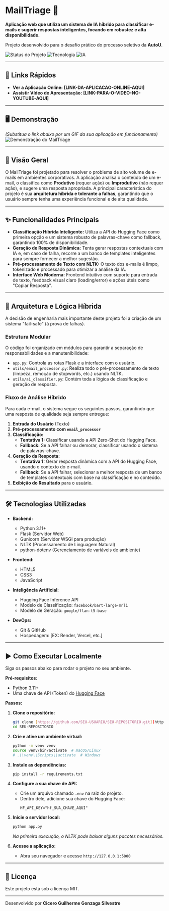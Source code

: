 # MailTriage 🚀

**Aplicação web que utiliza um sistema de IA híbrido para classificar e-mails e sugerir respostas inteligentes, focando em robustez e alta disponibilidade.**

Projeto desenvolvido para o desafio prático do processo seletivo da **AutoU**.

![Status do Projeto](https://img.shields.io/badge/Status-Concluído-brightgreen)
![Tecnologia](https://img.shields.io/badge/Backend-Python%20%7C%20Flask-blue)
![IA](https://img.shields.io/badge/IA-Hugging%20Face%20%7C%20NLTK-orange)

---

## 🔗 Links Rápidos

* **Ver a Aplicação Online:** **[LINK-DA-APLICACAO-ONLINE-AQUI]**
* **Assistir Vídeo de Apresentação:** **[LINK-PARA-O-VIDEO-NO-YOUTUBE-AQUI]**

---

## 🖥️ Demonstração

*(Substitua o link abaixo por um GIF da sua aplicação em funcionamento)*
![Demonstração do MailTriage](https://i.imgur.com/vj5nC14.gif)

---

## 📝 Visão Geral

O MailTriage foi projetado para resolver o problema de alto volume de e-mails em ambientes corporativos. A aplicação analisa o conteúdo de um e-mail, o classifica como **Produtivo** (requer ação) ou **Improdutivo** (não requer ação), e sugere uma resposta apropriada. A principal característica do projeto é sua **arquitetura híbrida e tolerante a falhas**, garantindo que o usuário sempre tenha uma experiência funcional e de alta qualidade.

---

## ✨ Funcionalidades Principais

* **Classificação Híbrida Inteligente:** Utiliza a API do Hugging Face como primeira opção e um sistema robusto de palavras-chave como fallback, garantindo 100% de disponibilidade.
* **Geração de Resposta Dinâmica:** Tenta gerar respostas contextuais com IA e, em caso de falha, recorre a um banco de templates inteligentes para sempre fornecer a melhor sugestão.
* **Pré-processamento de Texto com NLTK:** O texto dos e-mails é limpo, tokenizado e processado para otimizar a análise da IA.
* **Interface Web Moderna:** Frontend intuitivo com suporte para entrada de texto, feedback visual claro (loading/error) e ações úteis como "Copiar Resposta".

---

## 🧠 Arquitetura e Lógica Híbrida

A decisão de engenharia mais importante deste projeto foi a criação de um sistema "fail-safe" (à prova de falhas).

### Estrutura Modular
O código foi organizado em módulos para garantir a separação de responsabilidades e a manutenibilidade:
* `app.py`: Controla as rotas Flask e a interface com o usuário.
* `utils/email_processor.py`: Realiza todo o pré-processamento de texto (limpeza, remoção de stopwords, etc.) usando NLTK.
* `utils/ai_classifier.py`: Contém toda a lógica de classificação e geração de resposta.

### Fluxo de Análise Híbrido
Para cada e-mail, o sistema segue os seguintes passos, garantindo que uma resposta de qualidade seja sempre entregue:

1.  **Entrada do Usuário** (Texto)
2.  **Pré-processamento com `email_processor`**
3.  **Classificação:**
    * **Tentativa 1:** Classificar usando a API Zero-Shot do Hugging Face.
    * **Fallback:** Se a API falhar ou demorar, classificar usando o sistema de palavras-chave.
4.  **Geração da Resposta:**
    * **Tentativa 1:** Gerar resposta dinâmica com a API do Hugging Face, usando o contexto do e-mail.
    * **Fallback:** Se a API falhar, selecionar a melhor resposta de um banco de templates contextuais com base na classificação e no conteúdo.
5.  **Exibição do Resultado** para o usuário.

---

## 🛠️ Tecnologias Utilizadas

* **Backend:**
    * Python 3.11+
    * Flask (Servidor Web)
    * Gunicorn (Servidor WSGI para produção)
    * NLTK (Processamento de Linguagem Natural)
    * python-dotenv (Gerenciamento de variáveis de ambiente)

* **Frontend:**
    * HTML5
    * CSS3
    * JavaScript

* **Inteligência Artificial:**
    * Hugging Face Inference API
    * Modelo de Classificação: `facebook/bart-large-mnli`
    * Modelo de Geração: `google/flan-t5-base`

* **DevOps:**
    * Git & GitHub
    * Hospedagem: [EX: Render, Vercel, etc.]

---

## ▶️ Como Executar Localmente

Siga os passos abaixo para rodar o projeto no seu ambiente.

**Pré-requisitos:**
* Python 3.11+
* Uma chave de API (Token) do [Hugging Face](https://huggingface.co/settings/tokens)

**Passos:**

1.  **Clone o repositório:**
    ```bash
    git clone [https://github.com/SEU-USUARIO/SEU-REPOSITORIO.git](https://github.com/SEU-USUARIO/SEU-REPOSITORIO.git)
    cd SEU-REPOSITORIO
    ```

2.  **Crie e ative um ambiente virtual:**
    ```bash
    python -m venv venv
    source venv/bin/activate  # macOS/Linux
    # .\\venv\\Scripts\\activate  # Windows
    ```

3.  **Instale as dependências:**
    ```bash
    pip install -r requirements.txt
    ```

4.  **Configure a sua chave de API:**
    * Crie um arquivo chamado `.env` na raiz do projeto.
    * Dentro dele, adicione sua chave do Hugging Face:
        ```
        HF_API_KEY="hf_SUA_CHAVE_AQUI"
        ```

5.  **Inicie o servidor local:**
    ```bash
    python app.py
    ```
    *Na primeira execução, o NLTK pode baixar alguns pacotes necessários.*

6.  **Acesse a aplicação:**
    * Abra seu navegador e acesse `http://127.0.0.1:5000`

---

## 📜 Licença

Este projeto está sob a licença MIT.

---
Desenvolvido por **Cicero Guilherme Gonzaga Silvestre**
